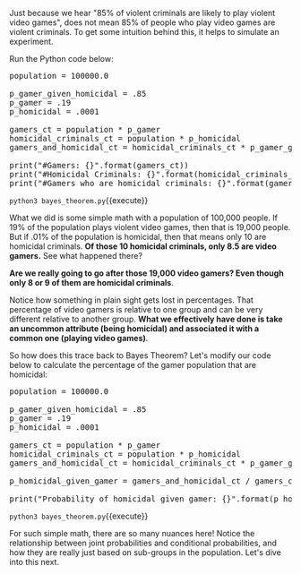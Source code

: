 Just because we hear "85% of violent criminals are likely to play violent video games", does not mean 85% of people who play video games are violent criminals.  To get some intuition behind this, it helps to simulate an experiment.

Run the Python code below: 

<pre class="file" data-filename="bayes_theorem.py" data-target="replace">
population = 100000.0

p_gamer_given_homicidal = .85
p_gamer = .19
p_homicidal = .0001

gamers_ct = population * p_gamer
homicidal_criminals_ct = population * p_homicidal
gamers_and_homicidal_ct = homicidal_criminals_ct * p_gamer_given_homicidal

print("#Gamers: {}".format(gamers_ct))
print("#Homicidal Criminals: {}".format(homicidal_criminals_ct))
print("#Gamers who are homicidal criminals: {}".format(gamers_and_homicidal_ct))
</pre>

`python3 bayes_theorem.py`{{execute}}

What we did is some simple math with a population of 100,000 people. If 19% of the population plays violent video games, then that is 19,000 people. But if .01% of the population is homicidal, then that means only 10 are homicidal criminals. **Of those 10 homicidal criminals, only 8.5 are video gamers.** See what happened there? 

**Are we really going to go after those 19,000 video gamers? Even though only 8 or 9 of them are homicidal criminals**. 

Notice how something in plain sight gets lost in percentages. That percentage of video gamers is relative to one group and can be very different relative to another group.  **What we effectively have done is take an uncommon attribute (being homicidal) and associated it with a common one (playing video games)**. 

So how does this trace back to Bayes Theorem? Let's modify our code below to calculate the percentage of the gamer population that are homicidal:

<pre class="file" data-filename="bayes_theorem.py" data-target="replace">
population = 100000.0

p_gamer_given_homicidal = .85
p_gamer = .19
p_homicidal = .0001

gamers_ct = population * p_gamer
homicidal_criminals_ct = population * p_homicidal
gamers_and_homicidal_ct = homicidal_criminals_ct * p_gamer_given_homicidal

p_homicidal_given_gamer = gamers_and_homicidal_ct / gamers_ct

print("Probability of homicidal given gamer: {}".format(p_homicidal_given_gamer))
</pre>

`python3 bayes_theorem.py`{{execute}}


For such simple math, there are so many nuances here! Notice the relationship between joint probabilities and conditional probabilities, and how they are really just based on sub-groups in the population. Let's dive into this next.